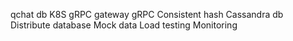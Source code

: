 qchat
db
K8S
gRPC gateway
gRPC
Consistent hash
Cassandra db 
Distribute database
Mock data
Load testing
Monitoring